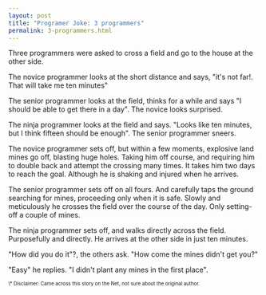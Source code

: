 ```yaml
---
layout: post
title: "Programer Joke: 3 programmers"
permalink: 3-programmers.html
---
```


Three programmers were asked to cross a field and go to the house
at the other side.

The novice programmer looks at the short distance and says,
"it's not far!. That will take me ten minutes"

The senior programmer looks at the field, thinks for a while and says
"I should be able to get there in a day".
The novice looks surprised.

The ninja programmer looks at the field and says.
"Looks like ten minutes, but I think fifteen should be enough".
The senior programmer sneers.

The novice programmer sets off, but within a few moments, explosive
land mines go off, blasting huge holes.  Taking him off course, and
requiring him to double back and attempt the crossing many times. It
takes him two days to reach the goal. Although he is shaking and
injured when he arrives.

The senior programmer sets off on all fours. And carefully taps
the ground searching for mines, proceeding only when it is safe.
Slowly and meticulously he crosses the field over the course of
the day. Only setting-off a couple of mines.

The ninja programmer sets off, and walks directly across the field.
Purposefully and directly. He arrives at the other side in just
ten minutes.

"How did you do it"?, the others ask. "How come the mines didn't get you?"

"Easy" he replies. "I didn't plant any mines in the first place".

<span style="font-size: 0.7em;">
\* Disclaimer: Came across this story on the Net, not sure about the original author.
</span>
